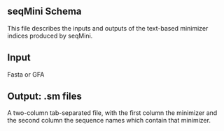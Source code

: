 seqMini Schema
--------------------------

This file describes the inputs and outputs of the text-based minimizer indices produced by seqMini.

## Input
Fasta or GFA

## Output: .sm files
A two-column tab-separated file, with the first column the minimizer and the second column the sequence
names which contain that minimizer.
